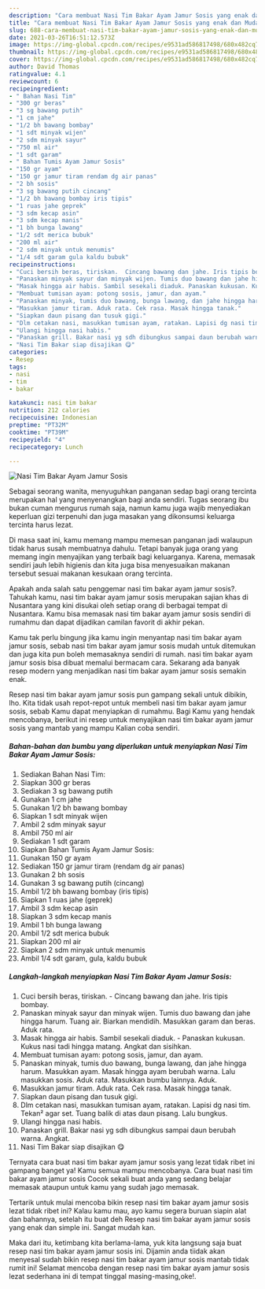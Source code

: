 ```yaml
---
description: "Cara membuat Nasi Tim Bakar Ayam Jamur Sosis yang enak dan Mudah Dibuat"
title: "Cara membuat Nasi Tim Bakar Ayam Jamur Sosis yang enak dan Mudah Dibuat"
slug: 688-cara-membuat-nasi-tim-bakar-ayam-jamur-sosis-yang-enak-dan-mudah-dibuat
date: 2021-03-26T16:51:12.573Z
image: https://img-global.cpcdn.com/recipes/e9531ad586817498/680x482cq70/nasi-tim-bakar-ayam-jamur-sosis-foto-resep-utama.jpg
thumbnail: https://img-global.cpcdn.com/recipes/e9531ad586817498/680x482cq70/nasi-tim-bakar-ayam-jamur-sosis-foto-resep-utama.jpg
cover: https://img-global.cpcdn.com/recipes/e9531ad586817498/680x482cq70/nasi-tim-bakar-ayam-jamur-sosis-foto-resep-utama.jpg
author: David Thomas
ratingvalue: 4.1
reviewcount: 6
recipeingredient:
- " Bahan Nasi Tim"
- "300 gr beras"
- "3 sg bawang putih"
- "1 cm jahe"
- "1/2 bh bawang bombay"
- "1 sdt minyak wijen"
- "2 sdm minyak sayur"
- "750 ml air"
- "1 sdt garam"
- " Bahan Tumis Ayam Jamur Sosis"
- "150 gr ayam"
- "150 gr jamur tiram rendam dg air panas"
- "2 bh sosis"
- "3 sg bawang putih cincang"
- "1/2 bh bawang bombay iris tipis"
- "1 ruas jahe geprek"
- "3 sdm kecap asin"
- "3 sdm kecap manis"
- "1 bh bunga lawang"
- "1/2 sdt merica bubuk"
- "200 ml air"
- "2 sdm minyak untuk menumis"
- "1/4 sdt garam gula kaldu bubuk"
recipeinstructions:
- "Cuci bersih beras, tiriskan.  Cincang bawang dan jahe. Iris tipis bombay."
- "Panaskan minyak sayur dan minyak wijen. Tumis duo bawang dan jahe hingga harum. Tuang air. Biarkan mendidih. Masukkan garam dan beras. Aduk rata."
- "Masak hingga air habis. Sambil sesekali diaduk. Panaskan kukusan. Kukus nasi tadi hingga matang. Angkat dan sisihkan."
- "Membuat tumisan ayam: potong sosis, jamur, dan ayam."
- "Panaskan minyak, tumis duo bawang, bunga lawang, dan jahe hingga harum. Masukkan ayam. Masak hingga ayam berubah warna. Lalu masukkan sosis. Aduk rata. Masukkan bumbu lainnya. Aduk."
- "Masukkan jamur tiram. Aduk rata. Cek rasa. Masak hingga tanak."
- "Siapkan daun pisang dan tusuk gigi."
- "Dlm cetakan nasi, masukkan tumisan ayam, ratakan. Lapisi dg nasi tim. Tekan² agar set. Tuang balik di atas daun pisang. Lalu bungkus."
- "Ulangi hingga nasi habis."
- "Panaskan grill. Bakar nasi yg sdh dibungkus sampai daun berubah warna. Angkat."
- "Nasi Tim Bakar siap disajikan 😋"
categories:
- Resep
tags:
- nasi
- tim
- bakar

katakunci: nasi tim bakar 
nutrition: 212 calories
recipecuisine: Indonesian
preptime: "PT32M"
cooktime: "PT39M"
recipeyield: "4"
recipecategory: Lunch

---
```



![Nasi Tim Bakar Ayam Jamur Sosis](https://img-global.cpcdn.com/recipes/e9531ad586817498/680x482cq70/nasi-tim-bakar-ayam-jamur-sosis-foto-resep-utama.jpg)

Sebagai seorang wanita, menyuguhkan panganan sedap bagi orang tercinta merupakan hal yang menyenangkan bagi anda sendiri. Tugas seorang ibu bukan cuman mengurus rumah saja, namun kamu juga wajib menyediakan keperluan gizi terpenuhi dan juga masakan yang dikonsumsi keluarga tercinta harus lezat.

Di masa  saat ini, kamu memang mampu memesan panganan jadi walaupun tidak harus susah membuatnya dahulu. Tetapi banyak juga orang yang memang ingin menyajikan yang terbaik bagi keluarganya. Karena, memasak sendiri jauh lebih higienis dan kita juga bisa menyesuaikan makanan tersebut sesuai makanan kesukaan orang tercinta. 



Apakah anda salah satu penggemar nasi tim bakar ayam jamur sosis?. Tahukah kamu, nasi tim bakar ayam jamur sosis merupakan sajian khas di Nusantara yang kini disukai oleh setiap orang di berbagai tempat di Nusantara. Kamu bisa memasak nasi tim bakar ayam jamur sosis sendiri di rumahmu dan dapat dijadikan camilan favorit di akhir pekan.

Kamu tak perlu bingung jika kamu ingin menyantap nasi tim bakar ayam jamur sosis, sebab nasi tim bakar ayam jamur sosis mudah untuk ditemukan dan juga kita pun boleh memasaknya sendiri di rumah. nasi tim bakar ayam jamur sosis bisa dibuat memalui bermacam cara. Sekarang ada banyak resep modern yang menjadikan nasi tim bakar ayam jamur sosis semakin enak.

Resep nasi tim bakar ayam jamur sosis pun gampang sekali untuk dibikin, lho. Kita tidak usah repot-repot untuk membeli nasi tim bakar ayam jamur sosis, sebab Kamu dapat menyiapkan di rumahmu. Bagi Kamu yang hendak mencobanya, berikut ini resep untuk menyajikan nasi tim bakar ayam jamur sosis yang mantab yang mampu Kalian coba sendiri.

<!--inarticleads1-->

##### Bahan-bahan dan bumbu yang diperlukan untuk menyiapkan Nasi Tim Bakar Ayam Jamur Sosis:

1. Sediakan  Bahan Nasi Tim:
1. Siapkan 300 gr beras
1. Sediakan 3 sg bawang putih
1. Gunakan 1 cm jahe
1. Gunakan 1/2 bh bawang bombay
1. Siapkan 1 sdt minyak wijen
1. Ambil 2 sdm minyak sayur
1. Ambil 750 ml air
1. Sediakan 1 sdt garam
1. Siapkan  Bahan Tumis Ayam Jamur Sosis:
1. Gunakan 150 gr ayam
1. Sediakan 150 gr jamur tiram (rendam dg air panas)
1. Gunakan 2 bh sosis
1. Gunakan 3 sg bawang putih (cincang)
1. Ambil 1/2 bh bawang bombay (iris tipis)
1. Siapkan 1 ruas jahe (geprek)
1. Ambil 3 sdm kecap asin
1. Siapkan 3 sdm kecap manis
1. Ambil 1 bh bunga lawang
1. Ambil 1/2 sdt merica bubuk
1. Siapkan 200 ml air
1. Siapkan 2 sdm minyak untuk menumis
1. Ambil 1/4 sdt garam, gula, kaldu bubuk




<!--inarticleads2-->

##### Langkah-langkah menyiapkan Nasi Tim Bakar Ayam Jamur Sosis:

1. Cuci bersih beras, tiriskan.  - Cincang bawang dan jahe. Iris tipis bombay.
1. Panaskan minyak sayur dan minyak wijen. Tumis duo bawang dan jahe hingga harum. Tuang air. Biarkan mendidih. Masukkan garam dan beras. Aduk rata.
1. Masak hingga air habis. Sambil sesekali diaduk. - Panaskan kukusan. Kukus nasi tadi hingga matang. Angkat dan sisihkan.
1. Membuat tumisan ayam: potong sosis, jamur, dan ayam.
1. Panaskan minyak, tumis duo bawang, bunga lawang, dan jahe hingga harum. Masukkan ayam. Masak hingga ayam berubah warna. Lalu masukkan sosis. Aduk rata. Masukkan bumbu lainnya. Aduk.
1. Masukkan jamur tiram. Aduk rata. Cek rasa. Masak hingga tanak.
1. Siapkan daun pisang dan tusuk gigi.
1. Dlm cetakan nasi, masukkan tumisan ayam, ratakan. Lapisi dg nasi tim. Tekan² agar set. Tuang balik di atas daun pisang. Lalu bungkus.
1. Ulangi hingga nasi habis.
1. Panaskan grill. Bakar nasi yg sdh dibungkus sampai daun berubah warna. Angkat.
1. Nasi Tim Bakar siap disajikan 😋




Ternyata cara buat nasi tim bakar ayam jamur sosis yang lezat tidak ribet ini gampang banget ya! Kamu semua mampu mencobanya. Cara buat nasi tim bakar ayam jamur sosis Cocok sekali buat anda yang sedang belajar memasak ataupun untuk kamu yang sudah jago memasak.

Tertarik untuk mulai mencoba bikin resep nasi tim bakar ayam jamur sosis lezat tidak ribet ini? Kalau kamu mau, ayo kamu segera buruan siapin alat dan bahannya, setelah itu buat deh Resep nasi tim bakar ayam jamur sosis yang enak dan simple ini. Sangat mudah kan. 

Maka dari itu, ketimbang kita berlama-lama, yuk kita langsung saja buat resep nasi tim bakar ayam jamur sosis ini. Dijamin anda tiidak akan menyesal sudah bikin resep nasi tim bakar ayam jamur sosis mantab tidak rumit ini! Selamat mencoba dengan resep nasi tim bakar ayam jamur sosis lezat sederhana ini di tempat tinggal masing-masing,oke!.

